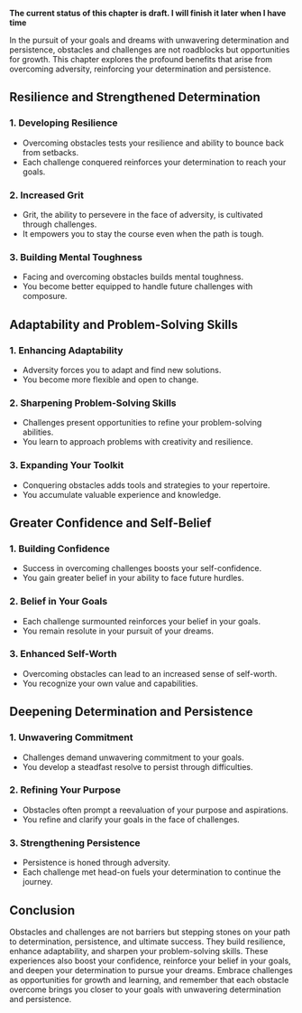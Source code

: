 **The current status of this chapter is draft. I will finish it later when I have time**

In the pursuit of your goals and dreams with unwavering determination and persistence, obstacles and challenges are not roadblocks but opportunities for growth. This chapter explores the profound benefits that arise from overcoming adversity, reinforcing your determination and persistence.

Resilience and Strengthened Determination
-----------------------------------------

### **1. Developing Resilience**

* Overcoming obstacles tests your resilience and ability to bounce back from setbacks.
* Each challenge conquered reinforces your determination to reach your goals.

### **2. Increased Grit**

* Grit, the ability to persevere in the face of adversity, is cultivated through challenges.
* It empowers you to stay the course even when the path is tough.

### **3. Building Mental Toughness**

* Facing and overcoming obstacles builds mental toughness.
* You become better equipped to handle future challenges with composure.

Adaptability and Problem-Solving Skills
---------------------------------------

### **1. Enhancing Adaptability**

* Adversity forces you to adapt and find new solutions.
* You become more flexible and open to change.

### **2. Sharpening Problem-Solving Skills**

* Challenges present opportunities to refine your problem-solving abilities.
* You learn to approach problems with creativity and resilience.

### **3. Expanding Your Toolkit**

* Conquering obstacles adds tools and strategies to your repertoire.
* You accumulate valuable experience and knowledge.

Greater Confidence and Self-Belief
----------------------------------

### **1. Building Confidence**

* Success in overcoming challenges boosts your self-confidence.
* You gain greater belief in your ability to face future hurdles.

### **2. Belief in Your Goals**

* Each challenge surmounted reinforces your belief in your goals.
* You remain resolute in your pursuit of your dreams.

### **3. Enhanced Self-Worth**

* Overcoming obstacles can lead to an increased sense of self-worth.
* You recognize your own value and capabilities.

Deepening Determination and Persistence
---------------------------------------

### **1. Unwavering Commitment**

* Challenges demand unwavering commitment to your goals.
* You develop a steadfast resolve to persist through difficulties.

### **2. Refining Your Purpose**

* Obstacles often prompt a reevaluation of your purpose and aspirations.
* You refine and clarify your goals in the face of challenges.

### **3. Strengthening Persistence**

* Persistence is honed through adversity.
* Each challenge met head-on fuels your determination to continue the journey.

Conclusion
----------

Obstacles and challenges are not barriers but stepping stones on your path to determination, persistence, and ultimate success. They build resilience, enhance adaptability, and sharpen your problem-solving skills. These experiences also boost your confidence, reinforce your belief in your goals, and deepen your determination to pursue your dreams. Embrace challenges as opportunities for growth and learning, and remember that each obstacle overcome brings you closer to your goals with unwavering determination and persistence.
